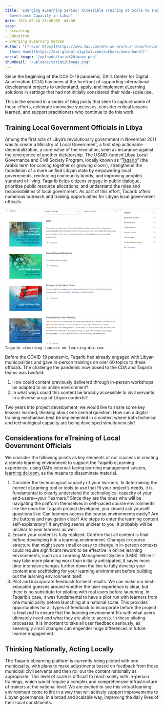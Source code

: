 ```yaml
---
title: 'Emerging eLearning Series: Accessible Training at Scale to Increase Local
  Governance Capacity in Libya'
date: 2022-08-24 23:48:00 -04:00
tags:
- eLearning
- Education
- Emerging eLearning Series
Author: "[Trevor Olexy](https://www.dai.com/who-we-are/our-team/trevor-oxley) and
  [Anne Hand](https://dai-global-digital.com/authors/anne-hand/)"
social-image: "/uploads/tariq%20image.png"
thumbnail: "/uploads/tariq%20image.png"
---
```


Since the beginning of the COVID-19 pandemic, DAI’s Center for Digital Acceleration (CDA) has been at the forefront of supporting international development projects to understand, apply, and implement eLearning solutions in settings that had not initially considered their wide-scale use. 

This is the second in a series of blog posts that seek to capture some of these efforts, celebrate innovative successes, consider critical lessons learned, and support practitioners who continue to do this work.

<!--more-->

## Training Local Government Officials in Libya

Among the first acts of Libya’s revolutionary government in November 2011 was to create a Ministry of Local Government, a first step actionable decentralization, a core value of the revolution, seen as insurance against the emergence of another dictatorship. The USAID-funded Libya Local Governance and Civil Society Program, locally known as “[Taqarib](https://www.dai.com/our-work/projects/libya-taqarib)” (the Arabic term for coming together or growing closer), strengthens the foundation of a more unified Libyan state by empowering local governments, reinforcing community bonds, and improving people’s standard of living. Taqarib helps citizens engage in public dialogue, prioritize public resource allocations, and understand the roles and responsibilities of local government. As part of this effort, Taqarib offers numerous outreach and training opportunities for Libyan local government officials. 

![taqarib 3.png](/uploads/taqarib%203.png)`Taqarib eLearning courses on learning.dai.com`

Before the COVID-19 pandemic, Taqarib had already engaged with Libyan municipalities and gave in-person trainings on over 60 topics to these officials. The challenge the pandemic now posed to the CDA and Taqarib teams was twofold:

1. How could content previously delivered through in-person workshops be adapted to an online environment?
2. In what ways could this content be broadly accessible to civil servants in a diverse array of Libyan contexts?

Two years into project development, we would like to share some key lessons learned, thinking about one central question: How can a digital training mechanism best be implemented in a context where both technical and technological capacity are being developed simultaneously? 

## Considerations for eTraining of Local Government Officials

We consider the following points as key elements of our success in creating a remote learning environment to support the Taqarib eLearning experience, using DAI’s external-facing learning management system, [learning.dai.com](https://learning.dai.com/), as the means to disseminate material.

1. Consider the technological capacity of your learners. In determining the correct eLearning tool or tools to use that fit your project’s needs, it is fundamental to clearly understand the technological capacity of your end-users—your “learners.” Since they are the ones who will be navigating the platform themselves in self-paced course environments like the ones the Taqarib project developed, you should ask yourself questions like: Can learners access the course environments easily? Are the buttons and navigation clear? Are steps to enter the learning content self-explanatory? If anything seems unclear to you, it probably will be unclear to your learners as well.
2. Ensure your content is fully realized. Confirm that all content is final before developing it in a learning environment. Changes in course structure that might seem small or easy to change in in-person contexts could require significant rework to be effective in online learning environments, such as a Learning Management System (LMS). While it may take more planning work than initially anticipated, it saves more time-intensive changes further down the line to fully develop your content and scaffolding for your learning environment before building out the learning environment itself.
3. Pilot and incorporate feedback for best results. We can make our best-educated guesses around whether the user experience is clear, but there is no substitute for piloting with real users before launching. In Taqarib’s case, it was fundamental to have a pilot run with learners from one municipality before launching at a national scale. This provides opportunities for all types of feedback to incorporate before the project is finalized to ensure that the learning environment fits with what users ultimately need and what they are able to access. In these piloting processes, it is important to take all user feedback seriously, as seemingly small changes can engender huge differences in future learner engagement.

## Thinking Nationally, Acting Locally

The Taqarib eLearning platform is currently being piloted with one municipality, with plans to make adjustments based on feedback from those municipal civil servants and then roll out the content nationally as appropriate. This level of scale is difficult to reach solely with in-person trainings, which would require a complex and comprehensive infrastructure of trainers at the national level. We are excited to see this virtual learning environment come to life in a way that will actively support improvements to Libyan governance, in a broad and scalable way, improving the daily lives of their local constituents.